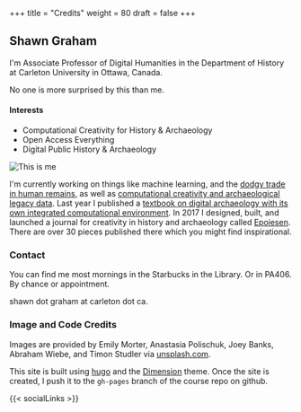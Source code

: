 +++
title = "Credits"
weight = 80
draft = false
+++

## Shawn Graham

I'm Associate Professor of Digital Humanities in the Department of History at Carleton University in Ottawa, Canada.

No one is more surprised by this than me.

#### Interests
+ Computational Creativity for History & Archaeology
+ Open Access Everything
+ Digital Public History & Archaeology

![This is me][1]

I'm currently working on things like machine learning, and the [dodgy trade in human remains](http://bonetrade.github.io), as well as [computational creativity and archaeological legacy data](http://shawngraham.github.io/CCAD). Last year I published a [textbook on digital archaeology with its own integrated computational environment](http://o-date.github.io). In 2017 I designed, built, and launched a journal for creativity in history and archaeology called [Epoiesen](http://epoiesen.library.carleton.ca). There are over 30 pieces published there which you might find inspirational.

### Contact

You can find me most mornings in the Starbucks in the Library. Or in PA406. By chance or appointment.

shawn dot graham at carleton dot ca.

### Image and Code Credits

Images are provided by Emily Morter, Anastasia Polischuk, Joey Banks, Abraham Wiebe, and Timon Studler via [unsplash.com](http://unsplash.com).

This site is built using [hugo](http://gohugo.io) and the [Dimension](https://themes.gohugo.io/dimension/) theme. Once the site is created, I push it to the `gh-pages` branch of the course repo on github.

{{< socialLinks >}}

[1]: https://shawngraham.github.io/img/portrait.jpg
